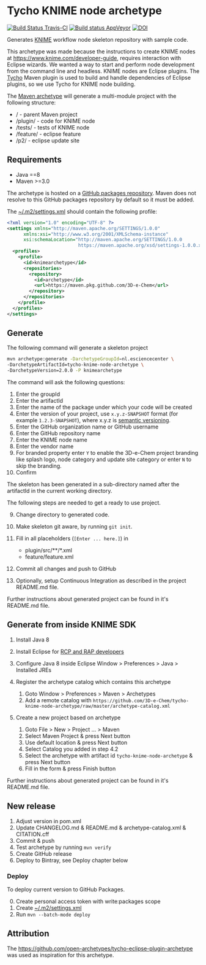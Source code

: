 # Tycho KNIME node archetype

[![Build Status Travis-CI](https://travis-ci.org/3D-e-Chem/tycho-knime-node-archetype.svg?branch=master)](https://travis-ci.org/3D-e-Chem/tycho-knime-node-archetype)
[![Build status AppVeyor](https://ci.appveyor.com/api/projects/status/70whq4bsdl0oq94m?svg=true)](https://ci.appveyor.com/project/3D-e-Chem/tycho-knime-node-archetype)
[![DOI](https://zenodo.org/badge/DOI/10.5281/zenodo.597989.svg)](https://doi.org/10.5281/zenodo.597989)

Generates [KNIME](http://www.knime.org) workflow node skeleton repository with sample code.

This archetype was made because the instructions to create KNIME nodes at https://www.knime.com/developer-guide, requires interaction with Eclipse wizards. We wanted a way to start and perform node development from the command line and headless.
KNIME nodes are Eclipse plugins. The [Tycho](https://eclipse.org/tycho/) Maven plugin is used to build and handle dependencies of Eclipse plugins, so we use Tycho for KNIME node building.

The [Maven archetype](https://maven.apache.org/guides/introduction/introduction-to-archetypes.html) will generate a multi-module project with the following structure:

* / - parent Maven project
* /plugin/ - code for KNIME node
* /tests/ - tests of KNIME node
* /feature/ - eclipse feature
* /p2/ - eclipse update site

## Requirements

* Java ==8
* Maven >=3.0

The archetype is hosted on a [GitHub packages repository](https://github.com/orgs/3D-e-Chem/packages?repo_name=tycho-knime-node-archetype).
Maven does not resolve to this GitHub packages repository by default so it must be added.

The [~/.m2/settings.xml](https://maven.apache.org/settings.html) should contain the following profile:
```xml
<?xml version="1.0" encoding="UTF-8" ?>
<settings xmlns="http://maven.apache.org/SETTINGS/1.0.0"
      xmlns:xsi="http://www.w3.org/2001/XMLSchema-instance"
      xsi:schemaLocation="http://maven.apache.org/SETTINGS/1.0.0
                          https://maven.apache.org/xsd/settings-1.0.0.xsd">
  <profiles>
    <profile>
      <id>knimearchetype</id>
      <repositories>
        <repository>
          <id>archetype</id>
          <url>https://maven.pkg.github.com/3D-e-Chem</url>
        </repository>
      </repositories>
    </profile>
  </profiles>
</settings>
```

## Generate

The following command will generate a skeleton project
```sh
mvn archetype:generate -DarchetypeGroupId=nl.esciencecenter \
-DarchetypeArtifactId=tycho-knime-node-archetype \
-DarchetypeVersion=2.0.0 -P knimearchetype
```

The command will ask the following questions:

1. Enter the groupId
2. Enter the artifactId
3. Enter the name of the package under which your code will be created
4. Enter the version of your project, use `x.y.z-SNAPSHOT` format (for example `1.2.3-SNAPSHOT`), where x.y.z is [semantic versioning](http://semver.org/).
5. Enter the GitHub organization name or GitHub username
6. Enter the GitHub repository name
7. Enter the KNIME node name
8. Enter the vendor name
9. For branded property enter `Y` to enable the 3D-e-Chem project branding like splash logo, node category and update site category or enter `N` to skip the branding.
9. Confirm

The skeleton has been generated in a sub-directory named after the artifactId in the current working directory.

The following steps are needed to get a ready to use project.

9. Change directory to generated code.
10. Make skeleton git aware, by running `git init`.
11. Fill in all placeholders (`[Enter ... here.]`) in

    * plugin/src/**/*.xml
    * feature/feature.xml

12. Commit all changes and push to GitHub
13. Optionally, setup Continuous Integration as described in the project README.md file.

Further instructions about generated project can be found in it's README.md file.

## Generate from inside KNIME SDK

1. Install Java 8
2. Install Eclipse for [RCP and RAP developers](https://www.eclipse.org/downloads/packages/release/2018-12/r/eclipse-ide-rcp-and-rap-developers)
3. Configure Java 8 inside Eclipse Window > Preferences > Java > Installed JREs
4. Register the archetype catalog which contains this archetype

      1. Goto Window > Preferences > Maven > Archetypes
      2. Add a remote catalog with `https://github.com/3D-e-Chem/tycho-knime-node-archetype/raw/master/archetype-catalog.xml`

5. Create a new project based on archetype

      1. Goto File > New > Project ... > Maven
      2. Select Maven Project & press Next button
      3. Use default location & press Next button
      4. Select Catalog you added in step 4.2
      5. Select the archetype with artifact id `tycho-knime-node-archetype` & press Next button
      6. Fill in the form & press Finish button

Further instructions about generated project can be found in it's README.md file.

## New release

1. Adjust version in pom.xml
2. Update CHANGELOG.md & README.md & archetype-catalog.xml & CITATION.cff
3. Commit & push
4. Test archetype by running `mvn verify`
5. Create GitHub release
6. Deploy to Bintray, see Deploy chapter below

### Deploy

To deploy current version to GitHub Packages.

0. Create personal access token with write:packages scope
1. Create [~/.m2/settings.xml](https://docs.github.com/en/packages/guides/configuring-apache-maven-for-use-with-github-packages#authenticating-with-a-personal-access-token)
2. Run `mvn --batch-mode deploy`

## Attribution

The https://github.com/open-archetypes/tycho-eclipse-plugin-archetype was used as inspiration for this archetype.
